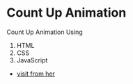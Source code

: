 # Count Up Animation

Count Up Animation Using 

1. HTML
2. CSS
3. JavaScript

- [visit from her](https://ranjitodedra.github.io/Count-Up-Animation/)
